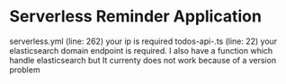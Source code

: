 # Serverless Reminder Application

serverless.yml (line: 262) your ip is required
todos-api-.ts (line: 22) your elasticsearch domain endpoint is required. I also have a function which handle elasticsearch but It currenty does not work because of a version problem
